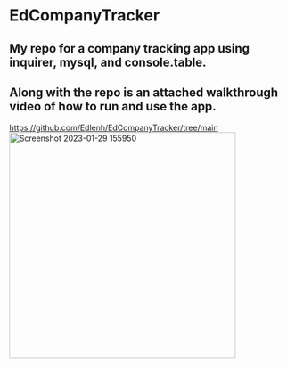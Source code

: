 # EdCompanyTracker
## My repo for a company tracking app using inquirer, mysql, and console.table. 
## Along with the repo is an attached walkthrough video of how to run and use the app. 
https://github.com/Edlenh/EdCompanyTracker/tree/main
<img width="406" alt="Screenshot 2023-01-29 155950" src="https://user-images.githubusercontent.com/84059980/215363605-8c84cdb3-3b22-4850-8595-124e115ad93f.png">
